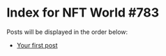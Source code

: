# Index for NFT World #783
Posts will be displayed in the order below:

- [Your first post](./001-first.md)

